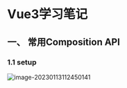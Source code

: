 # Vue3学习笔记

## 一、 常用Composition API

### 1.1 setup

![image-20230113112450141](D:\MyData\Daily\docs\blogs\前端\Vue3学习笔记.assets\image-20230113112450141.png)

